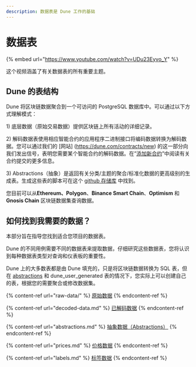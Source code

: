```yaml
---
description: 数据表是 Dune 工作的基础
---
```


# 数据表



{% embed url="https://www.youtube.com/watch?v=UDu23Eyvo_Y" %}

这个视频涵盖了有关数据表的所有重要主题。

## Dune 的表结构

Dune 将区块链数据聚合到一个可访问的 PostgreSQL 数据库中。可以通过以下方式理解模式：

1\) 底层数据（原始交易数据）提供区块链上所有活动的详细记录。

2\) 解码数据表使用相应智能合约的应用程序二进制接口将编码数据转换为解码数据。您可以通过我们的 [网站] (https://dune.com/contracts/new) 的这一部分向我们发出信号，表明您需要某个智能合约的解码数据。在”[添加新合约](../../duneapp/adding-new-contracts.md)”中阅读有关合约提交的更多信息。

3\) Abstractions（抽象）是返回有关分类/主题的聚合/标准化数据的更高级别的生成表。生成这些表的脚本可在这个 [github 存储库](https://github.com/duneanalytics/abstractions) 中找到。

您目前可以从**Ethereum、Polygon**、**Binance Smart Chain**、**Optimism** 和 **Gnosis Chain** 区块链数据集查询数据。

## 如何找到我需要的数据？

本部分旨在指导您找到适合您项目的数据表。

Dune 的不同用例需要不同的数据表来提取数据，仔细研究这些数据表，您将认识到每种数据表类型对查询和仪表板的重要性。

Dune 上的大多数表都是由 Dune 填充的，只是将区块链数据转换为 SQL 表，但在 [abstractions](abstractions.md) 和 dune\_user\_generated 表的情况下，您实际上可以创建自己的表，根据您的需要聚合或修改数据集。

{% content-ref url="raw-data/" %}
[原始数据](raw-data/)
{% endcontent-ref %}

{% content-ref url="decoded-data.md" %}
[已解码数据](decoded-data.md)
{% endcontent-ref %}

{% content-ref url="abstractions.md" %}
[抽象数据（Abstractions）](abstractions.md)
{% endcontent-ref %}

{% content-ref url="prices.md" %}
[价格数据](prices.md)
{% endcontent-ref %}

{% content-ref url="labels.md" %}
[标签数据](labels.md)
{% endcontent-ref %}
